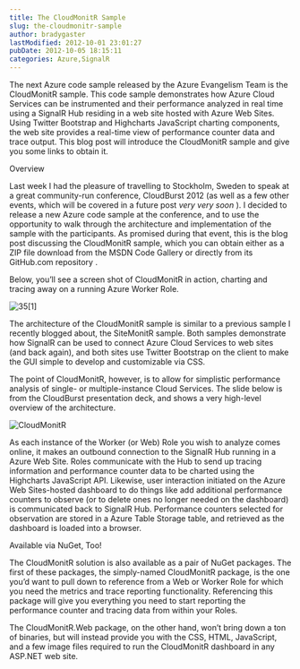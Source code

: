 ```yaml
---
title: The CloudMonitR Sample
slug: the-cloudmonitr-sample
author: bradygaster
lastModified: 2012-10-01 23:01:27
pubDate: 2012-10-05 18:15:11
categories: Azure,SignalR
---
```


<p>The next Azure code sample released by the Azure Evangelism Team is the CloudMonitR sample. This code sample demonstrates how Azure Cloud Services can be instrumented and their performance analyzed in real time using a
  <a>SignalR</a>  Hub residing in a web site hosted with Azure Web Sites. Using
  <a>Twitter Bootstrap</a>  and
  <a>Highcharts</a>  JavaScript charting components, the web site provides a real-time view of performance counter data and trace output. This blog post will introduce the CloudMonitR sample and give you some links to obtain it. </p>
Overview
<p>Last week I had the pleasure of travelling to Stockholm, Sweden to speak at a great community-run conference,
  <a>CloudBurst 2012</a>  (as well as a few other events, which will be covered in a future post <em>very very soon</em> ). I decided to release a new Azure code sample at the conference, and to use the opportunity to walk through the architecture and implementation
  of the sample with the participants. As promised during that event, this is the blog post discussing the CloudMonitR sample, which you can obtain either as a ZIP file download from the
  <a>MSDN Code Gallery</a>  or directly from its
  <a>GitHub.com repository</a> . </p>
<p>Below, you&#x2019;ll see a screen shot of CloudMonitR in action, charting and tracing away on a running Azure Worker Role. </p>
<p>
  <img alt="35[1]" src="/posts/the-cloudmonitr-sample/media/35%5B1%5D_3.png"> </p>
<p>The architecture of the CloudMonitR sample is similar to a previous sample I recently blogged about, the
  <a>SiteMonitR</a>  sample. Both samples demonstrate how
  <a>SignalR</a>  can be used to connect Azure Cloud Services to web sites (and back again), and both sites use
  <a>Twitter Bootstrap</a>  on the client to make the GUI simple to develop and customizable via CSS. </p>
<p>The point of CloudMonitR, however, is to allow for simplistic performance analysis of single- or multiple-instance Cloud Services. The slide below is from the
  <a>CloudBurst presentation deck</a>, and shows a very high-level overview of the architecture. </p>
<p>
  <a>
    <img alt="CloudMonitR" src="/posts/the-cloudmonitr-sample/media/CloudMonitR_thumb_1.png">
  </a> 
</p>
<p>As each instance of the Worker (or Web) Role you wish to analyze comes online, it makes an outbound connection to the SignalR Hub running in a Azure Web Site. Roles communicate with the Hub to send up tracing information and performance counter data to
  be charted using the
  <a>Highcharts</a>  JavaScript API. Likewise, user interaction initiated on the Azure Web Sites-hosted dashboard to do things like add additional performance counters to observe (or to delete ones no longer needed on the dashboard) is communicated back to
  SignalR Hub. Performance counters selected for observation are stored in a Azure Table Storage table, and retrieved as the dashboard is loaded into a browser. </p>
Available via NuGet, Too!
<p>The
  <a>CloudMonitR</a>  solution is also available as a pair of NuGet packages. The first of these packages, the simply-named CloudMonitR package, is the one you&#x2019;d want to pull down to reference from a Web or Worker Role for which you need the metrics and trace
  reporting functionality. Referencing this package will give you everything you need to start reporting the performance counter and tracing data from within your Roles. </p>
<p>The
  <a>CloudMonitR.Web</a>  package, on the other hand, won&#x2019;t bring down a ton of binaries, but will instead provide you with the CSS, HTML, JavaScript, and a few image files required to run the CloudMonitR dashboard in any ASP.NET web site. </p>
